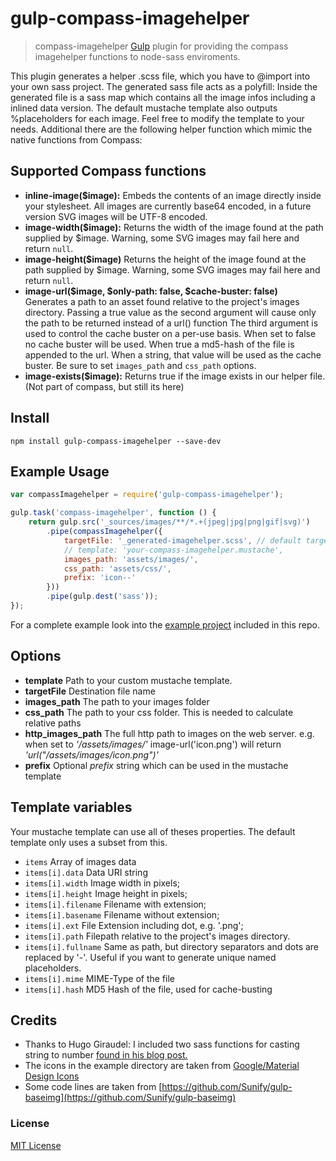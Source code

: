 # gulp-compass-imagehelper
> compass-imagehelper [Gulp](https://github.com/gulpjs/gulp) plugin for providing the compass imagehelper functions to node-sass enviroments.

This plugin generates a helper .scss file, which you have to @import into your own sass project. The generated sass file acts as a polyfill: 
Inside the generated file is a sass map which contains all the image infos including a inlined data version. 
The default mustache template also outputs %placeholders for each image. Feel free to modify the template to your needs.
Additional there are the following helper function which mimic the native functions from Compass:

## Supported Compass functions
* **inline-image($image):** Embeds the contents of an image directly inside your stylesheet. All images are currently base64 encoded, in a future version SVG images will be UTF-8 encoded.
* **image-width($image):** Returns the width of the image found at the path supplied by $image. Warning, some SVG images may fail here and return `null`.
* **image-height($image)** Returns the height of the image found at the path supplied by $image. Warning, some SVG images may fail here and return `null`.
* **image-url($image, $only-path: false, $cache-buster: false)**  
  Generates a path to an asset found relative to the project's images directory.
  Passing a true value as the second argument will cause only the path to be returned instead of a url() function
  The third argument is used to control the cache buster on a per-use basis. When set to false no cache buster will be used. When true a md5-hash of the file is appended to the url. When a string, that value will be used as the cache buster. Be sure to set `images_path` and `css_path` options.
* **image-exists($image):** Returns true if the image exists in our helper file. (Not part of compass, but still its here)

## Install
```shell
npm install gulp-compass-imagehelper --save-dev
```

## Example Usage
```javascript
var compassImagehelper = require('gulp-compass-imagehelper');

gulp.task('compass-imagehelper', function () {
    return gulp.src('_sources/images/**/*.+(jpeg|jpg|png|gif|svg)')
        .pipe(compassImagehelper({
            targetFile: '_generated-imagehelper.scss', // default target filename is '_compass-imagehelper.scss'
            // template: 'your-compass-imagehelper.mustache',
            images_path: 'assets/images/',
            css_path: 'assets/css/',
            prefix: 'icon--'
        }))
        .pipe(gulp.dest('sass'));
});
```

For a complete example look into the [example project](example/) included in this repo. 

## Options
* **template** Path to your custom mustache template.
* **targetFile** Destination file name
* **images_path** The path to your images folder
* **css_path** The path to your css folder. This is needed to calculate relative paths
* **http_images_path** The full http path to images on the web server. 
  e.g. when set to *'/assets/images/'* image-url('icon.png') will return *'url("/assets/images/icon.png")'*
* **prefix** Optional *prefix* string which can be used in the mustache template

## Template variables
Your mustache template can use all of theses properties. The default template only uses a subset from this.
* ```items``` Array of images data
* ```items[i].data``` Data URI string
* ```items[i].width``` Image width in pixels;
* ```items[i].height``` Image height in pixels;
* ```items[i].filename``` Filename with extension;
* ```items[i].basename``` Filename without extension;
* ```items[i].ext``` File Extension including dot, e.g. '.png';
* ```items[i].path``` Filepath relative to the project's images directory.
* ```items[i].fullname``` Same as path, but directory separators and dots are replaced by '-'. Useful if you want to generate unique named placeholders.
* ```items[i].mime``` MIME-Type of the file
* ```items[i].hash``` MD5 Hash of the file, used for cache-busting

## Credits
* Thanks to Hugo Giraudel: I included two sass functions for casting string to number [found in his blog post.](http://hugogiraudel.com/2014/01/15/sass-string-to-number/) 
* The icons in the example directory are taken from [Google/Material Design Icons](https://github.com/google/material-design-icons) 
* Some code lines are taken from [https://github.com/Sunify/gulp-baseimg](https://github.com/Sunify/gulp-baseimg)

### License
[MIT License](http://en.wikipedia.org/wiki/MIT_License)